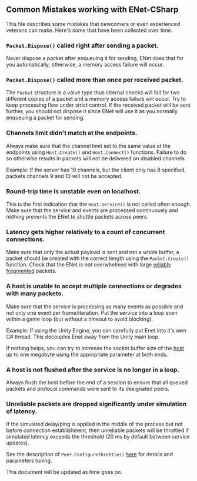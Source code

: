 ## Common Mistakes working with ENet-CSharp

This file describes some mistakes that newcomers or even experienced veterans can make. Here's some that have been collected over time.

### `Packet.Dispose()` called right after sending a packet.

Never dispose a packet after enqueuing it for sending, ENet does that for you automatically, otherwise, a memory access failure will occur.

### `Packet.Dispose()` called more than once per received packet.

The `Packet` structure is a value type thus internal checks will fail for two different copies of a packet and a memory access failure will occur. Try to keep processing flow under strict control. If the received packet will be sent further, you should not dispose it since ENet will use it as you normally enqueuing a packet for sending.

### Channels limit didn't match at the endpoints.

Always make sure that the channel limit set to the same value at the endpoints using `Host.Create()` and `Host.Connect()` functions. Failure to do so otherwise results in packets will not be delivered on disabled channels.

Example: If the server has 10 channels, but the client only has 8 specified, packets channels 9 and 10 will not be accepted.

### Round-trip time is unstable even on localhost.

This is the first indication that the `Host.Service()` is not called often enough. Make sure that the service and events are processed continuously and nothing prevents the ENet to shuttle packets across peers.

### Latency gets higher relatively to a count of concurrent connections.

Make sure that only the actual payload is sent and not a whole buffer, a packet should be created with the correct length using the `Packet.Create()` function. Check that the ENet is not overwhelmed with large [reliably fragmented](https://github.com/SoftwareGuy/ENet-CSharp/DOCUMENTATION.md#packetflags) packets.

### A host is unable to accept multiple connections or degrades with many packets.

Make sure that the service is processing as many events as possible and not only one event per frame/iteration. Put the service into a loop even within a game loop (but without a timeout to avoid blocking). 

Example: If using the Unity Engine, you can carefully put Enet into it's own C# thread. This decouples Enet away from the Unity main loop.

If nothing helps, you can try to increase the socket buffer size of the [host](https://github.com/SoftwareGuy/ENet-CSharp/DOCUMENTATION.md#host) up to one megabyte using the appropriate parameter at both ends.

### A host is not flushed after the service is no longer in a loop.

Always flush the host before the end of a session to ensure that all queued packets and protocol commands were sent to its designated peers.

### Unreliable packets are dropped significantly under simulation of latency.

If the simulated delay/ping is applied in the middle of the process but not before connection establishment, then unreliable packets will be throttled if simulated latency exceeds the threshold (20 ms by default between service updates). 

See the description of `Peer.ConfigureThrottle()` [here](https://github.com/SoftwareGuy/ENet-CSharp/blob/master/DOCUMENTATION.md#peer) for details and parameters tuning.

This document will be updated as time goes on.
